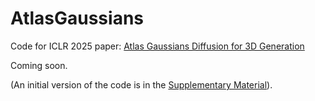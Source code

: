 # AtlasGaussians

Code for ICLR 2025 paper: [Atlas Gaussians Diffusion for 3D Generation](https://openreview.net/pdf?id=H2Gxil855b) 

Coming soon. 

(An initial version of the code is in the [Supplementary Material](https://openreview.net/attachment?id=H2Gxil855b&name=supplementary_material)). 
